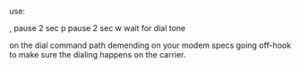 use:

, pause 2 sec
p pause 2 sec
w wait for dial tone

on the dial command path demending on your modem specs going off-hook to make sure the dialing happens on the carrier.
